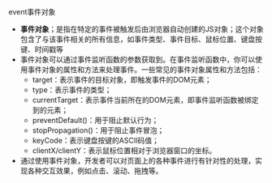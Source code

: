 event事件对象
- **事件对象**；是指在特定的事件被触发后由浏览器自动创建的JS对象；这个对象包含了与该事件相关的所有信息，如事件类型、事件目标、鼠标位置、键盘按键、时间戳等
- 事件对象可以通过事件监听函数的参数获取到。在事件监听函数中，你可以使用事件对象的属性和方法来处理事件。一些常见的事件对象属性和方法包括：
    - target：表示事件的目标对象，即触发事件的DOM元素；
    - type：表示事件的类型；
    - currentTarget：表示事件当前所在的DOM元素，即事件监听函数被绑定到的元素；
    - preventDefault()：用于阻止默认行为；
    - stopPropagation()：用于阻止事件冒泡；
    - keyCode：表示键盘按键的ASCII码值；
    - clientX/clientY：表示鼠标位置相对于浏览器窗口的坐标。
- 通过使用事件对象，开发者可以对页面上的各种事件进行有针对性的处理，实现各种交互效果，例如点击、滚动、拖拽等。